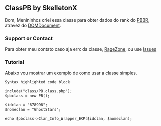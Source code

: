 ## ClassPB by SkelletonX

Bom, Menininhos criei essa classe para obter dados do rank do [PBBR](https://pb.ongame.net/), atravez do [DOMDocument](http://php.net/manual/pt_BR/class.domdocument.php).

### Support or Contact

Para obter meu contato caso aja erro da classe, [RageZone](http://ragezone.com.br/index.php/user/121414-skelletonx/), ou use [Issues](https://github.com/SkelletonX/ClassPB/issues)

### Tutorial

Abaixo vou mostrar um exemplo de como usar a classe simples.
```markdown
Syntax highlighted code block

include("class/PB.class.php");
$pbclass = new PB();

$idclan = "678998";
$nomeclan = "GhostStars";

echo $pbclass->Clan_Info_Wrapper_EXP($idclan, $nomeclan);
